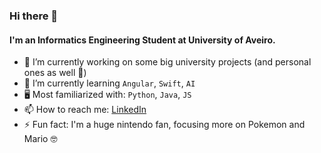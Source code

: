 ### Hi there 👋

#### I'm an Informatics Engineering Student at University of Aveiro.

- 🔭 I’m currently working on some big university projects (and personal ones as well 🧐)
- 🌱 I’m currently learning `Angular`, `Swift`, `AI`
- 🖥 Most familiarized with: `Python`, `Java`, `JS`
- 📫 How to reach me: [LinkedIn](https://www.linkedin.com/in/francisca-barros-47886a166/)
- ⚡ Fun fact: I'm a huge nintendo fan, focusing more on Pokemon and Mario 🤓
